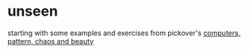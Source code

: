 # unseen
starting with some examples and exercises from pickover's [computers, pattern, chaos and beauty](https://books.google.com/books?id=kaHw0UV9_0YC)